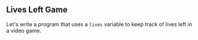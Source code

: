 ## Lives Left Game

 Let's write a program that uses a `lives` variable to keep track
 of lives left in a video game.
